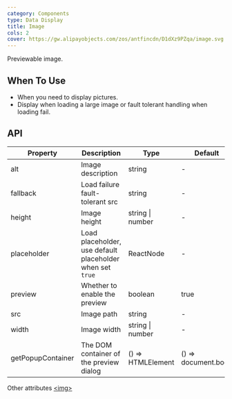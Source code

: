 ```yaml
---
category: Components
type: Data Display
title: Image
cols: 2
cover: https://gw.alipayobjects.com/zos/antfincdn/D1dXz9PZqa/image.svg
---
```


Previewable image.

## When To Use

- When you need to display pictures.
- Display when loading a large image or fault tolerant handling when loading fail.

## API

| Property | Description | Type | Default | Version |
| --- | --- | --- | --- | --- |
| alt | Image description | string | - | 4.6.0 |
| fallback | Load failure fault-tolerant src | string | - | 4.6.0 |
| height | Image height | string \| number | - | 4.6.0 |
| placeholder | Load placeholder, use default placeholder when set `true` | ReactNode | - | 4.6.0 |
| preview | Whether to enable the preview | boolean | true | 4.6.0 |
| src | Image path | string | - | 4.6.0 |
| width | Image width | string \| number | - | 4.6.0 |
| getPopupContainer | The DOM container of the preview dialog | () => HTMLElement | () => document.body | 4.7.0 |

Other attributes [<img\>](https://developer.mozilla.org/en-US/docs/Web/HTML/Element/img#Attributes)
